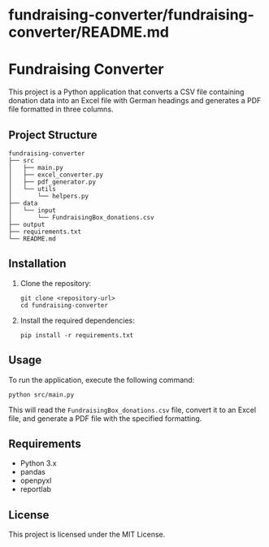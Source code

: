 # fundraising-converter/fundraising-converter/README.md

# Fundraising Converter

This project is a Python application that converts a CSV file containing donation data into an Excel file with German headings and generates a PDF file formatted in three columns.

## Project Structure

```
fundraising-converter
├── src
│   ├── main.py
│   ├── excel_converter.py
│   ├── pdf_generator.py
│   └── utils
│       └── helpers.py
├── data
│   └── input
│       └── FundraisingBox_donations.csv
├── output
├── requirements.txt
└── README.md
```

## Installation

1. Clone the repository:
   ```
   git clone <repository-url>
   cd fundraising-converter
   ```

2. Install the required dependencies:
   ```
   pip install -r requirements.txt
   ```

## Usage

To run the application, execute the following command:
```
python src/main.py
```

This will read the `FundraisingBox_donations.csv` file, convert it to an Excel file, and generate a PDF file with the specified formatting.

## Requirements

- Python 3.x
- pandas
- openpyxl
- reportlab

## License

This project is licensed under the MIT License.